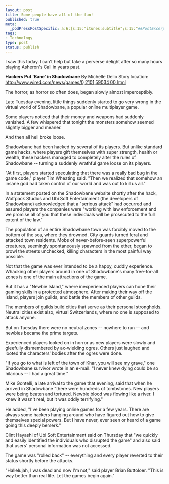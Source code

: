 ```yaml
--- 
layout: post
title: Some people have all of the fun!
published: true
meta: 
  _podPressPostSpecific: a:6:{s:15:"itunes:subtitle";s:15:"##PostExcerpt##";s:14:"itunes:summary";s:15:"##PostExcerpt##";s:15:"itunes:keywords";s:17:"##WordPressCats##";s:13:"itunes:author";s:10:"##Global##";s:15:"itunes:explicit";s:2:"No";s:12:"itunes:block";s:2:"No";}
tags: 
- Technology
type: post
status: publish
---
```

I saw this today. I can't help but take a perverse delight after so many hours playing Asheron's Call in years past.

<strong>Hackers Put 'Bane' in Shadowbane</strong>
By Michelle Delio
Story location: <a href="http://www.wired.com/news/games/0,2101,59034,00.html">http://www.wired.com/news/games/0,2101,59034,00.html</a>

The horror, as horror so often does, began slowly almost imperceptibly.

Late Tuesday evening, little things suddenly started to go very wrong in the virtual world of Shadowbane, a popular online multiplayer game.

Some players noticed that their money and weapons had suddenly vanished. A few whispered that tonight the monsters somehow seemed slightly bigger and meaner.

And then all hell broke loose.

Shadowbane had been hacked by several of its players. But unlike standard game hacks, where players gift themselves with super strength, health or wealth, these hackers managed to completely alter the rules of Shadowbane -- turning a suddenly wrathful game loose on its players.

"At first, players started speculating that there was a really bad bug in the game code," player Tim Wheating said. "Then we realized that somehow an insane god had taken control of our world and was out to kill us all."

In a statement posted on the Shadowbane website shortly after the hack, Wolfpack Studios and Ubi Soft Entertainment (the developers of Shadowbane) acknowledged that a "serious attack" had occurred and assured players the companies were "working with law enforcement and we promise all of you that these individuals will be prosecuted to the full extent of the law."

The population of an entire Shadowbane town was forcibly moved to the bottom of the sea, where they drowned. City guards turned feral and attacked town residents. Mobs of never-before-seen superpowerful creatures, seemingly spontaneously spawned from the ether, began to prowl the streets unchecked, killing characters in the most painful way possible.

Not that the game was ever intended to be a happy, cuddly experience. Whacking other players around in one of Shadowbane's many free-for-all zones is one of the main attractions of the game.

But it has a "Newbie Island," where inexperienced players can hone their gaming skills in a protected atmosphere. After making their way off the island, players join guilds, and battle the members of other guilds.

The members of guilds build cities that serve as their personal strongholds. Neutral cities exist also, virtual Switzerlands, where no one is supposed to attack anyone.

But on Tuesday there were no neutral zones -- nowhere to run -- and newbies became the prime targets.

Experienced players looked on in horror as new players were slowly and gleefully dismembered by ax-wielding ogres. Others just laughed and looted the characters' bodies after the ogres were done.

"If you go to what is left of the town of Khar, you will see my grave," one Shadowbane survivor wrote in an e-mail. "I never knew dying could be so hilarious -- I had a great time."

Mike Gontelli, a late arrival to the game that evening, said that when he arrived in Shadowbane "there were hundreds of tombstones. New players were being beaten and tortured. Newbie blood was flowing like a river. I knew it wasn't real, but it was oddly terrifying."

He added, "I've been playing online games for a few years. There are always some hackers hanging around who have figured out how to give themselves special powers. But I have never, ever seen or heard of a game going this deeply berserk."

Clint Hayashi of Ubi Soft Entertainment said on Thursday that "we quickly and easily identified the individuals who disrupted the game" and also said that users' personal information was not accessed.

The game was "rolled back" -- everything and every player reverted to their status shortly before the attacks.

"Hallelujah, I was dead and now I'm not," said player Brian Buttoloer. "This is way better than real life. Let the games begin again."
